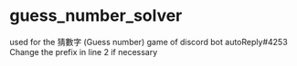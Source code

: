# guess_number_solver
used for the 猜數字 (Guess number) game of discord bot autoReply#4253
Change the prefix in line 2 if necessary
